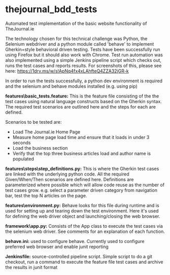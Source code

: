 # thejournal_bdd_tests
Automated test implementation of the basic website functionality of TheJournal.ie

The technology chosen for this technical challenge was Python, the Selenium webdriver and a python module called 'behave' to implement Gherkin=style behavioral driven testing. Tests have been successfully run using Firefox but it should also work with Chrome. Test run automation was also implemented using a simple Jenkins pipeline script which checks out, runs the test cases and reports results. For screenshots of this, please see here: https://1drv.ms/w/s!ApNq4fx4xLAhfteQ4ZZA32jGR-k 

In order to run the tests successfully, a python dev environment is required and the selenium and behave modules installed (e.g. using pip) 

**features\basic_tests.feature:** This is the feature file consisting of the the test cases using natural language constructs based on the Gherkin syntax. The required test scenarios are outlined here and the steps for each are defined. 

Scenarios to be tested are: 
- Load The Journal.ie Home Page
- Measure home page load time and ensure that it loads in under 3 seconds
- Load the business section
- Verify that the top three business articles load and author name is populated

**features\steps\step_definitions.py:** This is where the Gherkin test cases are linked with the underlying python code. All the required Given/When/Then scenarios are defined here. Definitions are parameterized where possible which will allow code reuse as the number of test cases grow. e.g. select a parameter driven category from navigation bar, test the top N articles on the page. 

**features\environment.py:** Behave looks for this file during runtime and is used for setting up and tearing down the test environment. Here it's used for defining the web driver object and launching/closing the web browser. 

**framework\app.py:** Consists of the App class to execute the test cases via the selenium web driver. See comments for an explanation of each function. 

**behave.ini:** used to configure behave. Currently used to configure preferred web browser and enable junit reporting

**Jenkinsfile:** source-controlled pipeline script. Simple script to do a git checkout, run a command to execute the feature file test cases and archive the results in junit format



